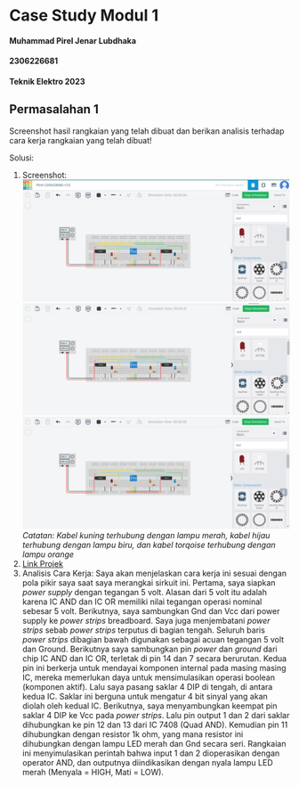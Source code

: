 # Case Study Modul 1
#### Muhammad Pirel Jenar Lubdhaka
#### 2306226681
#### Teknik Elektro 2023

## Permasalahan 1
Screenshot hasil rangkaian yang telah dibuat dan berikan analisis terhadap cara kerja rangkaian yang telah dibuat! 

Solusi:
1.  Screenshot:
![Rangkaian_AndState](https://github.com/pirel624/Dasar_Sistem_Digital/blob/7c25670e59bd2f8524e3f741e29b17b08e595d9f/Rangkaian_AndState.png)
![Rangkaian_OrState](https://github.com/pirel624/Dasar_Sistem_Digital/blob/7c25670e59bd2f8524e3f741e29b17b08e595d9f/Rangkaian_OrState.png)
![Rangkaian_AndOrState](https://github.com/pirel624/Dasar_Sistem_Digital/blob/7c25670e59bd2f8524e3f741e29b17b08e595d9f/Rangkaian_AndOrState.png)
_Catatan: Kabel kuning terhubung dengan lampu merah, kabel hijau terhubung dengan lampu biru, dan kabel torqoise terhubung dengan lampu orange_
2. [Link Projek](https://www.tinkercad.com/things/1rwUEIEPUse-pirel-2306226681-cs1)
3. Analisis Cara Kerja:
Saya akan menjelaskan cara kerja ini sesuai dengan pola pikir saya saat saya merangkai sirkuit ini. Pertama, saya siapkan _power supply_ dengan tegangan 5 volt. Alasan dari 5 volt itu adalah karena IC AND dan IC OR memiliki nilai tegangan operasi nominal sebesar 5 volt. Berikutnya, saya sambungkan Gnd dan Vcc dari power supply ke _power strips_ breadboard. Saya juga menjembatani _power strips_ sebab _power strips_ terputus di bagian tengah. Seluruh baris _power strips_ dibagian bawah digunakan sebagai acuan tegangan 5 volt dan Ground. Berikutnya saya sambungkan pin _power_ dan _ground_ dari chip IC AND dan IC OR, terletak di pin 14 dan 7 secara berurutan. Kedua pin ini berkerja untuk mendayai komponen internal pada masing masing IC, mereka memerlukan daya untuk mensimulasikan operasi boolean (komponen aktif). Lalu saya pasang saklar 4 DIP di tengah, di antara kedua IC. Saklar ini berguna untuk mengatur 4 bit sinyal yang akan diolah oleh kedual IC. Berikutnya, saya menyambungkan keempat pin saklar 4 DIP ke Vcc pada _power strips_. Lalu pin output 1 dan 2 dari saklar dihubungkan ke pin 12 dan 13 dari IC 7408 (Quad AND). Kemudian pin 11 dihubungkan dengan resistor 1k ohm, yang mana resistor ini dihubungkan dengan lampu LED merah dan Gnd secara seri. Rangkaian ini menyimulasikan perintah bahwa input 1 dan 2 dioperasikan dengan operator AND, dan outputnya diindikasikan dengan nyala lampu LED merah (Menyala = HIGH, Mati = LOW). 
